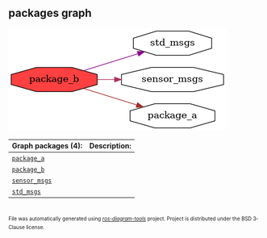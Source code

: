 <!--
File was automatically generated using 'ros-diagram-tools' project.
Project is distributed under the BSD 3-Clause license.
-->

## packages graph

[![package_b](package_b.png "package_b")](package_b.png)


| Graph packages (4): | Description: |
| ------------------- | ------------ |
| [`package_a`](package_a.html) |  |
| [`package_b`](package_b.html) |  |
| [`sensor_msgs`](sensor_msgs.html) |  |
| [`std_msgs`](std_msgs.html) |  |


</br>
<font size="1">
File was automatically generated using <a href="https://github.com/anetczuk/ros-diagram-tools"><i>ros-diagram-tools</i></a> project.
Project is distributed under the BSD 3-Clause license.
</font>
